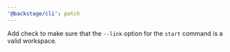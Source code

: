 ```yaml
---
'@backstage/cli': patch
---
```


Add check to make sure that the `--link` option for the `start` command is a valid workspace.
